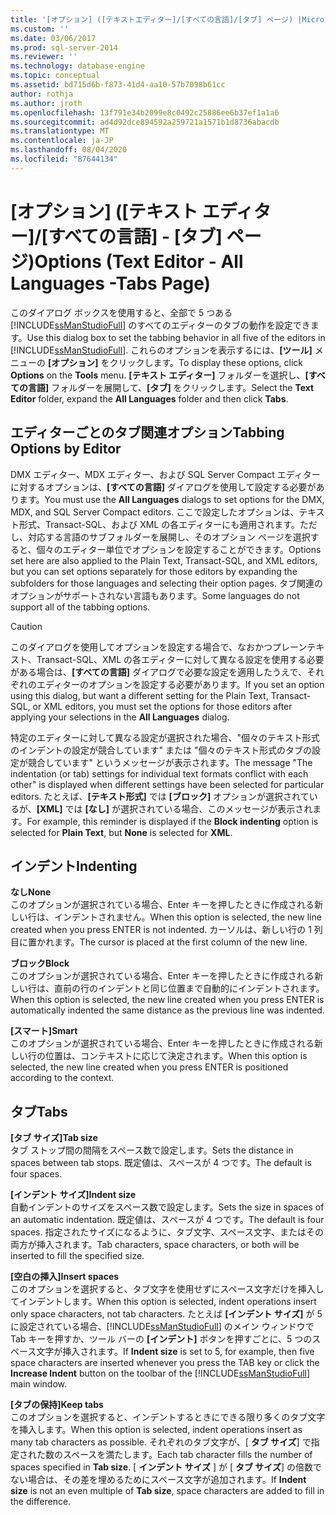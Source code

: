 ```yaml
---
title: '[オプション] ([テキストエディター]/[すべての言語]/[タブ] ページ) |Microsoft Docs'
ms.custom: ''
ms.date: 03/06/2017
ms.prod: sql-server-2014
ms.reviewer: ''
ms.technology: database-engine
ms.topic: conceptual
ms.assetid: bd715d6b-f873-41d4-aa10-57b7098b61cc
author: rothja
ms.author: jroth
ms.openlocfilehash: 13f791e34b2099e8c0492c25886ee6b37ef1a1a6
ms.sourcegitcommit: ad4d92dce894592a259721a1571b1d8736abacdb
ms.translationtype: MT
ms.contentlocale: ja-JP
ms.lasthandoff: 08/04/2020
ms.locfileid: "87644134"
---
```

# <a name="options-text-editor---all-languages--tabs-page"></a><span data-ttu-id="33349-102">[オプション] ([テキスト エディター]/[すべての言語] - [タブ] ページ)</span><span class="sxs-lookup"><span data-stu-id="33349-102">Options (Text Editor - All Languages -Tabs Page)</span></span>
  <span data-ttu-id="33349-103">このダイアログ ボックスを使用すると、全部で 5 つある [!INCLUDE[ssManStudioFull](../includes/ssmanstudiofull-md.md)] のすべてのエディターのタブの動作を設定できます。</span><span class="sxs-lookup"><span data-stu-id="33349-103">Use this dialog box to set the tabbing behavior in all five of the editors in [!INCLUDE[ssManStudioFull](../includes/ssmanstudiofull-md.md)].</span></span> <span data-ttu-id="33349-104">これらのオプションを表示するには、**[ツール]** メニューの **[オプション]** をクリックします。</span><span class="sxs-lookup"><span data-stu-id="33349-104">To display these options, click **Options** on the **Tools** menu.</span></span> <span data-ttu-id="33349-105">**[テキスト エディター]** フォルダーを選択し、**[すべての言語]** フォルダーを展開して、**[タブ]** をクリックします。</span><span class="sxs-lookup"><span data-stu-id="33349-105">Select the **Text Editor** folder, expand the **All Languages** folder and then click **Tabs**.</span></span>  
  
## <a name="tabbing-options-by-editor"></a><span data-ttu-id="33349-106">エディターごとのタブ関連オプション</span><span class="sxs-lookup"><span data-stu-id="33349-106">Tabbing Options by Editor</span></span>  
 <span data-ttu-id="33349-107">DMX エディター、MDX エディター、および SQL Server Compact エディターに対するオプションは、**[すべての言語]** ダイアログを使用して設定する必要があります。</span><span class="sxs-lookup"><span data-stu-id="33349-107">You must use the **All Languages** dialogs to set options for the DMX, MDX, and SQL Server Compact editors.</span></span> <span data-ttu-id="33349-108">ここで設定したオプションは、テキスト形式、Transact-SQL、および XML の各エディターにも適用されます。ただし、対応する言語のサブフォルダーを展開し、そのオプション ページを選択すると、個々のエディター単位でオプションを設定することができます。</span><span class="sxs-lookup"><span data-stu-id="33349-108">Options set here are also applied to the Plain Text, Transact-SQL, and XML editors, but you can set options separately for those editors by expanding the subfolders for those languages and selecting their option pages.</span></span> <span data-ttu-id="33349-109">タブ関連のオプションがサポートされない言語もあります。</span><span class="sxs-lookup"><span data-stu-id="33349-109">Some languages do not support all of the tabbing options.</span></span>  
  
> [!CAUTION]  
>  <span data-ttu-id="33349-110">このダイアログを使用してオプションを設定する場合で、なおかつプレーンテキスト、Transact-SQL、XML の各エディターに対して異なる設定を使用する必要がある場合は、**[すべての言語]** ダイアログで必要な設定を適用したうえで、それぞれのエディターのオプションを設定する必要があります。</span><span class="sxs-lookup"><span data-stu-id="33349-110">If you set an option using this dialog, but want a different setting for the Plain Text, Transact-SQL, or XML editors, you must set the options for those editors after applying your selections in the **All Languages** dialog.</span></span>  
  
 <span data-ttu-id="33349-111">特定のエディターに対して異なる設定が選択された場合、"個々のテキスト形式のインデントの設定が競合しています" または "個々のテキスト形式のタブの設定が競合しています" というメッセージが表示されます。</span><span class="sxs-lookup"><span data-stu-id="33349-111">The message "The indentation (or tab) settings for individual text formats conflict with each other" is displayed when different settings have been selected for particular editors.</span></span> <span data-ttu-id="33349-112">たとえば、**[テキスト形式]** では **[ブロック]** オプションが選択されているが、**[XML]** では **[なし]** が選択されている場合、このメッセージが表示されます。</span><span class="sxs-lookup"><span data-stu-id="33349-112">For example, this reminder is displayed if the **Block indenting** option is selected for **Plain Text**, but **None** is selected for **XML**.</span></span>  
  
## <a name="indenting"></a><span data-ttu-id="33349-113">インデント</span><span class="sxs-lookup"><span data-stu-id="33349-113">Indenting</span></span>  
 <span data-ttu-id="33349-114">**なし**</span><span class="sxs-lookup"><span data-stu-id="33349-114">**None**</span></span>  
 <span data-ttu-id="33349-115">このオプションが選択されている場合、Enter キーを押したときに作成される新しい行は、インデントされません。</span><span class="sxs-lookup"><span data-stu-id="33349-115">When this option is selected, the new line created when you press ENTER is not indented.</span></span> <span data-ttu-id="33349-116">カーソルは、新しい行の 1 列目に置かれます。</span><span class="sxs-lookup"><span data-stu-id="33349-116">The cursor is placed at the first column of the new line.</span></span>  
  
 <span data-ttu-id="33349-117">**ブロック**</span><span class="sxs-lookup"><span data-stu-id="33349-117">**Block**</span></span>  
 <span data-ttu-id="33349-118">このオプションが選択されている場合、Enter キーを押したときに作成される新しい行は、直前の行のインデントと同じ位置まで自動的にインデントされます。</span><span class="sxs-lookup"><span data-stu-id="33349-118">When this option is selected, the new line created when you press ENTER is automatically indented the same distance as the previous line was indented.</span></span>  
  
 <span data-ttu-id="33349-119">**[スマート]**</span><span class="sxs-lookup"><span data-stu-id="33349-119">**Smart**</span></span>  
 <span data-ttu-id="33349-120">このオプションが選択されている場合、Enter キーを押したときに作成される新しい行の位置は、コンテキストに応じて決定されます。</span><span class="sxs-lookup"><span data-stu-id="33349-120">When this option is selected, the new line created when you press ENTER is positioned according to the context.</span></span>  
  
## <a name="tabs"></a><span data-ttu-id="33349-121">タブ</span><span class="sxs-lookup"><span data-stu-id="33349-121">Tabs</span></span>  
 <span data-ttu-id="33349-122">**[タブ サイズ]**</span><span class="sxs-lookup"><span data-stu-id="33349-122">**Tab size**</span></span>  
 <span data-ttu-id="33349-123">タブ ストップ間の間隔をスペース数で設定します。</span><span class="sxs-lookup"><span data-stu-id="33349-123">Sets the distance in spaces between tab stops.</span></span> <span data-ttu-id="33349-124">既定値は、スペースが 4 つです。</span><span class="sxs-lookup"><span data-stu-id="33349-124">The default is four spaces.</span></span>  
  
 <span data-ttu-id="33349-125">**[インデント サイズ]**</span><span class="sxs-lookup"><span data-stu-id="33349-125">**Indent size**</span></span>  
 <span data-ttu-id="33349-126">自動インデントのサイズをスペース数で設定します。</span><span class="sxs-lookup"><span data-stu-id="33349-126">Sets the size in spaces of an automatic indentation.</span></span> <span data-ttu-id="33349-127">既定値は、スペースが 4 つです。</span><span class="sxs-lookup"><span data-stu-id="33349-127">The default is four spaces.</span></span> <span data-ttu-id="33349-128">指定されたサイズになるように、タブ文字、スペース文字、またはその両方が挿入されます。</span><span class="sxs-lookup"><span data-stu-id="33349-128">Tab characters, space characters, or both will be inserted to fill the specified size.</span></span>  
  
 <span data-ttu-id="33349-129">**[空白の挿入]**</span><span class="sxs-lookup"><span data-stu-id="33349-129">**Insert spaces**</span></span>  
 <span data-ttu-id="33349-130">このオプションを選択すると、タブ文字を使用せずにスペース文字だけを挿入してインデントします。</span><span class="sxs-lookup"><span data-stu-id="33349-130">When this option is selected, indent operations insert only space characters, not tab characters.</span></span> <span data-ttu-id="33349-131">たとえば **[インデント サイズ]** が 5 に設定されている場合、[!INCLUDE[ssManStudioFull](../includes/ssmanstudiofull-md.md)] のメイン ウィンドウで Tab キーを押すか、ツール バーの **[インデント]** ボタンを押すごとに、5 つのスペース文字が挿入されます。</span><span class="sxs-lookup"><span data-stu-id="33349-131">If **Indent size** is set to 5, for example, then five space characters are inserted whenever you press the TAB key or click the **Increase Indent** button on the toolbar of the [!INCLUDE[ssManStudioFull](../includes/ssmanstudiofull-md.md)] main window.</span></span>  
  
 <span data-ttu-id="33349-132">**[タブの保持]**</span><span class="sxs-lookup"><span data-stu-id="33349-132">**Keep tabs**</span></span>  
 <span data-ttu-id="33349-133">このオプションを選択すると、インデントするときにできる限り多くのタブ文字を挿入します。</span><span class="sxs-lookup"><span data-stu-id="33349-133">When this option is selected, indent operations insert as many tab characters as possible.</span></span> <span data-ttu-id="33349-134">それぞれのタブ文字が、[ **タブ サイズ**] で指定された数のスペースを満たします。</span><span class="sxs-lookup"><span data-stu-id="33349-134">Each tab character fills the number of spaces specified in **Tab size**.</span></span> <span data-ttu-id="33349-135">[ **インデント サイズ** ] が [ **タブ サイズ**] の倍数でない場合は、その差を埋めるためにスペース文字が追加されます。</span><span class="sxs-lookup"><span data-stu-id="33349-135">If **Indent size** is not an even multiple of **Tab size**, space characters are added to fill in the difference.</span></span>  
  
  
